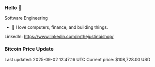 ### Hello 🤙  

Software Engineering

- 🔭 I love computers, finance, and building things.
  
LinkedIn: https://www.linkedin.com/in/thejustinbishop/  






















































































































































































































































































































































































































































































































































































































































































































































































































































































































































































































































### Bitcoin Price Update
Last updated: 2025-09-02 12:47:16 UTC
Current price: $108,728.00 USD
